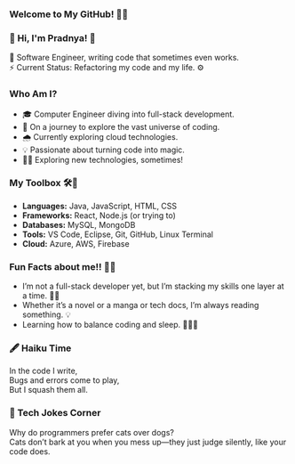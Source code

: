 ### Welcome to My GitHub! 👾✨

###  👋 Hi, I'm Pradnya! 🌟

🚀 Software Engineer, writing code that sometimes even works. <br>
⚡ Current Status: Refactoring my code and my life. ⚙️

### Who Am I?
- 🎓 Computer Engineer diving into full-stack development.
- 🚀 On a journey to explore the vast universe of coding.
- 🌧️ Currently exploring cloud technologies. 
- 💡 Passionate about turning code into magic.
- 👨‍💻 Exploring new technologies, sometimes!

### My Toolbox 🛠️🧰
- **Languages:** Java, JavaScript, HTML, CSS
- **Frameworks:** React, Node.js (or trying to)
- **Databases:** MySQL, MongoDB
- **Tools:** VS Code, Eclipse, Git, GitHub, Linux Terminal
- **Cloud:** Azure, AWS, Firebase

### Fun Facts about me!! 🧑‍🚀
-  I’m not a full-stack developer yet, but I’m stacking my skills one layer at a time. 🐛🔨
- Whether it’s a novel or a manga or tech docs, I’m always reading something. 💡
- Learning how to balance coding and sleep. 🧩🧑‍💻

### 🖋️ Haiku Time 
In the code I write, <br> Bugs and errors come to play, <br> But I squash them all. <br>

### 🤖 Tech Jokes Corner 
Why do programmers prefer cats over dogs? <br> Cats don’t bark at you when you mess up—they just judge silently, like your code does.

<!---
pjeurkar/pjeurkar is a ✨ special ✨ repository because its `README.md` (this file) appears on your GitHub profile.
You can click the Preview link to take a look at your changes.
--->
